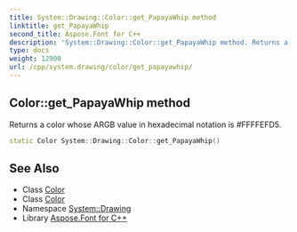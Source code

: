```yaml
---
title: System::Drawing::Color::get_PapayaWhip method
linktitle: get_PapayaWhip
second_title: Aspose.Font for C++
description: 'System::Drawing::Color::get_PapayaWhip method. Returns a color whose ARGB value in hexadecimal notation is #FFFFEFD5 in C++.'
type: docs
weight: 12900
url: /cpp/system.drawing/color/get_papayawhip/
---
```

## Color::get_PapayaWhip method


Returns a color whose ARGB value in hexadecimal notation is #FFFFEFD5.

```cpp
static Color System::Drawing::Color::get_PapayaWhip()
```

## See Also

* Class [Color](../)
* Class [Color](../)
* Namespace [System::Drawing](../../)
* Library [Aspose.Font for C++](../../../)

